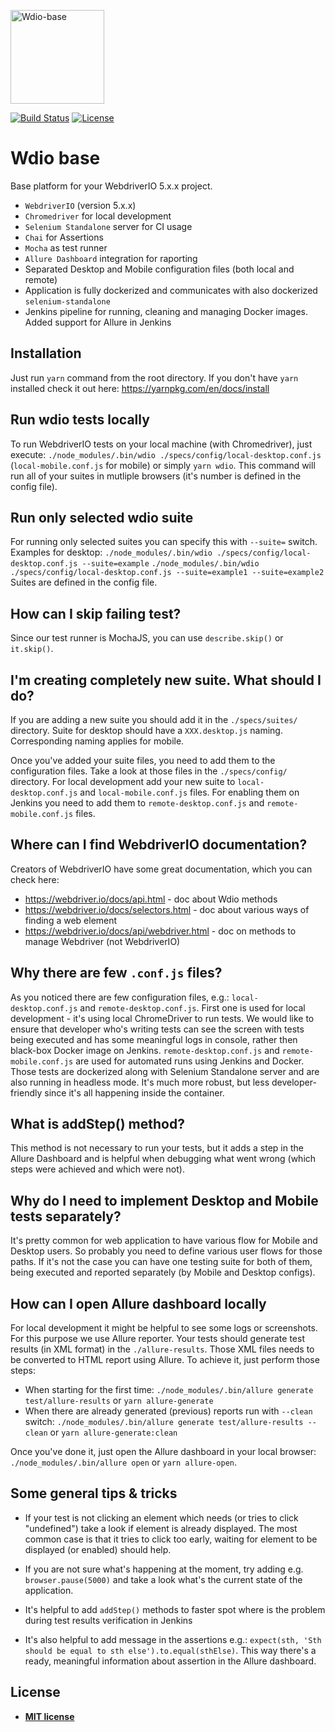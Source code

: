 <a href="http://github.com/nikodamn/wdio-base"><img width="150px" src="https://github.com/nikodamn/wdio-base/blob/master/logo.png?raw=true" title="Wdio-base logo" alt="Wdio-base"></a>

[![Build Status](http://img.shields.io/travis/badges/badgerbadgerbadger.svg?style=flat-square)](https://travis-ci.org/badges/badgerbadgerbadger) [![License](http://img.shields.io/:license-mit-blue.svg?style=flat-square)](http://badges.mit-license.org)


#  Wdio base

Base platform for your WebdriverIO 5.x.x project.

* `WebdriverIO` (version 5.x.x)
* `Chromedriver` for local development
* `Selenium Standalone` server for CI usage
* `Chai` for Assertions
* `Mocha` as test runner
* `Allure Dashboard` integration for raporting
* Separated Desktop and Mobile configuration files (both local and remote)
* Application is fully dockerized and communicates with also dockerized `selenium-standalone`
* Jenkins pipeline for running, cleaning and managing Docker images. Added support for Allure in Jenkins


## Installation

Just run `yarn` command from the root directory. If you don't have `yarn` installed check it out here: https://yarnpkg.com/en/docs/install

## Run wdio tests locally
To run WebdriverIO tests on your local machine (with Chromedriver), just execute:
```./node_modules/.bin/wdio ./specs/config/local-desktop.conf.js``` (`local-mobile.conf.js` for mobile) or simply ```yarn wdio```.
This command will run all of your suites in mutliple browsers (it's number is defined in the config file).

## Run only selected wdio suite
For running only selected suites you can specify this with `--suite=` switch. Examples for desktop:
```./node_modules/.bin/wdio ./specs/config/local-desktop.conf.js --suite=example```
```./node_modules/.bin/wdio ./specs/config/local-desktop.conf.js --suite=example1 --suite=example2```
Suites are defined in the config file.

## How can I skip failing test?
Since our test runner is MochaJS, you can use `describe.skip()` or `it.skip()`.

## I'm creating completely new suite. What should I do?
If you are adding a new suite you should add it in the `./specs/suites/` directory. Suite for desktop should have a `XXX.desktop.js` naming. Corresponding naming applies for mobile.

Once you've added your suite files, you need to add them to the configuration files. Take a look at those files in the `./specs/config/` directory. For local development add your new suite to `local-desktop.conf.js` and `local-mobile.conf.js` files. For enabling them on Jenkins you need to add them to `remote-desktop.conf.js` and `remote-mobile.conf.js` files.

## Where can I find WebdriverIO documentation?
Creators of WebdriverIO have some great documentation, which you can check here:
* https://webdriver.io/docs/api.html - doc about Wdio methods
* https://webdriver.io/docs/selectors.html - doc about various ways of finding a web element
* https://webdriver.io/docs/api/webdriver.html - doc on methods to manage Webdriver (not WebdriverIO)

## Why there are few `.conf.js` files?
As you noticed there are few configuration files, e.g.: `local-desktop.conf.js` and `remote-desktop.conf.js`. First one is used for local development - it's using local ChromeDriver to run tests. We would like to ensure that developer who's writing tests can see the screen with tests being executed and has some meaningful logs in console, rather then black-box Docker image on Jenkins. `remote-desktop.conf.js` and `remote-mobile.conf.js` are used for automated runs using Jenkins and Docker. Those tests are dockerized along with Selenium Standalone server and are also running in headless mode. It's much more robust, but less developer-friendly since it's all happening inside the container.

## What is addStep() method?
This method is not necessary to run your tests, but it adds a step in the Allure Dashboard and is helpful when debugging what went wrong (which steps were achieved and which were not).

## Why do I need to implement Desktop and Mobile tests separately?
It's pretty common for web application to have various flow for Mobile and Desktop users. So probably you need to define various user flows for those paths. If it's not the case you can have one testing suite for both of them, being executed and reported separately (by Mobile and Desktop configs).

## How can I open Allure dashboard locally
For local development it might be helpful to see some logs or screenshots. For this purpose we use Allure reporter. Your tests should generate test results (in XML format) in the `./allure-results`. Those XML files needs to be converted to HTML report using Allure. To achieve it, just perform those steps:

* When starting for the first time: `./node_modules/.bin/allure generate test/allure-results` or `yarn allure-generate`
* When there are already generated (previous) reports run with `--clean` switch: `./node_modules/.bin/allure generate test/allure-results --clean` or `yarn allure-generate:clean`

Once you've done it, just open the Allure dashboard in your local browser: ` ./node_modules/.bin/allure open` or `yarn allure-open`.

## Some general tips & tricks
* If your test is not clicking an element which needs (or tries to click "undefined") take a look if element is already displayed. The most common case is that it tries to click too early, waiting for element to be displayed (or enabled) should help.

* If you are not sure what's happening at the moment, try adding e.g. `browser.pause(5000)` and take a look what's the current state of the application.

* It's helpful to add `addStep()` methods to faster spot where is the problem during test results verification in Jenkins

* It's also helpful to add message in the assertions e.g.: `expect(sth, 'Sth should be equal to sth else').to.equal(sthElse)`. This way there's a ready, meaningful information about assertion in the Allure dashboard.

## License
- **[MIT license](http://opensource.org/licenses/mit-license.php)**
